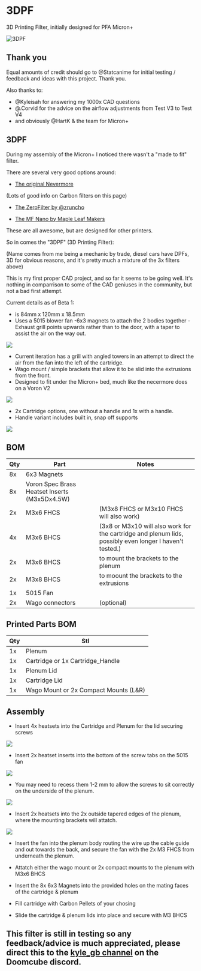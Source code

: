 # 3DPF
3D Printing Filter, initially designed for PFA Micron+

![3DPF](https://github.com/Jadecky/3DPF/blob/main/Beta%201/Images/3DPF.png)

## Thank you
Equal amounts of credit should go to @Statcanime for initial testing / feedback and ideas with this project. Thank you.

Also thanks to: 
- @Kyleisah for answering my 1000x CAD questions
- @.Corvid for the advice on the airflow adjustments from Test V3 to Test V4
- and obviously @HartK & the team for Micron+

## 3DPF
During my assembly of the Micron+ I noticed there wasn't a "made to fit" filter.

There are several very good options around:
- [The original Nevermore](https://github.com/nevermore3d/Nevermore_Micro)
  
(Lots of good info on Carbon filters on this page)

- [The ZeroFilter by @zruncho](https://github.com/zruncho3d/zerofilter)

- [The MF Nano by Maple Leaf Makers](https://github.com/MapleLeafMakers/MFNano)

These are all awesome, but are designed for other printers. 

So in comes the "3DPF" (3D Printing Filter):

(Name comes from me being a mechanic by trade, diesel cars have DPFs, 3D for obvious reasons, and it's pretty much a mixture of the 3x filters above)

This is my first proper CAD project, and so far it seems to be going well. It's nothing in comparrison to some of the CAD geniuses in the community, but not a bad first attempt.

Current details as of Beta 1:

- is 84mm x 120mm x 18.5mm
- Uses a 5015 blower fan
-6x3 magnets to attach the 2 bodies together
-Exhaust grill points upwards rather than to the door, with a taper to assist the air on the way out.

![](https://github.com/Jadecky/3DPF/blob/main/Beta%201/Images/Sidesshot.png)

- Current iteration has a grill with angled towers in an attempt to direct the air from the fan into the left of the cartridge.
- Wago mount / simple brackets that allow it to be slid into the extrusions from the front.
- Designed to fit under the Micron+ bed, much like the necermore does on a Voron V2

![](https://github.com/Jadecky/3DPF/blob/main/Beta%201/Images/UnderBed.png)

- 2x Cartridge options, one without a handle and 1x with a handle.
- Handle variant includes built in, snap off supports

![](https://github.com/Jadecky/3DPF/blob/main/Beta%201/Images/Support.png)

## BOM
Qty |Part|Notes
---|----|---
8x|6x3 Magnets
8x|Voron Spec Brass Heatset Inserts (M3x5Dx4.5W)| 
2x|M3x6 FHCS|(M3x8 FHCS or M3x10 FHCS will also work)
4x|M3x6 BHCS|(3x8 or M3x10 will also work for the cartridge and plenum lids, possibly even longer I haven't tested.)
2x|M3x6 BHCS|to mount the brackets to the plenum
2x|M3x8 BHCS|to moount the brackets to the extrusions
1x|5015 Fan|
2x|Wago connectors|(optional)


## Printed Parts BOM
Qty|Stl
---|---
1x|Plenum
1x|Cartridge or 1x Cartridge_Handle
1x|Plenum Lid
1x|Cartridge Lid
1x|Wago Mount or 2x Compact Mounts (L&R)


## Assembly

- Insert 4x heatsets into the Cartridge and Plenum for the lid securing screws

![](https://github.com/Jadecky/3DPF/blob/main/Beta%201/Images/3DPF_nolid.png)

- Insert 2x heatset inserts into the bottom of the screw tabs on the 5015 fan

![](https://github.com/Jadecky/3DPF/blob/main/Beta%201/Images/Fan_Inserts.png)

- You may need to recess them 1-2 mm to allow the screws to sit correctly on the underside of the plenum.

![](https://github.com/Jadecky/3DPF/blob/main/Beta%201/Images/Fan_INsert_Recess.png)

- Insert 2x heatsets into the 2x outside tapered edges of the plenum, where the mounting brackets will attatch. 

![](https://github.com/Jadecky/3DPF/blob/main/Beta%201/Images/Mount.png)

- Insert the fan into the plenum body routing the wire up the cable guide and out towards the back, and secure the fan with the 2x M3 FHCS from underneath the plenum.

- Attatch either the wago mount or 2x compact mounts to the plenum with M3x6 BHCS

- Insert the 8x 6x3 Magnets into the provided holes on the mating faces of the cartridge & plenum

- Fill cartridge with Carbon Pellets of your chosing

- Slide the cartridge & plenum lids into place and secure with M3 BHCS



## This filter is still in testing so any feedback/advice is much appreciated, please direct this to the [kyle_gb channel](https://discord.com/channels/825469421346226226/1132795892810907748) on the Doomcube discord.
